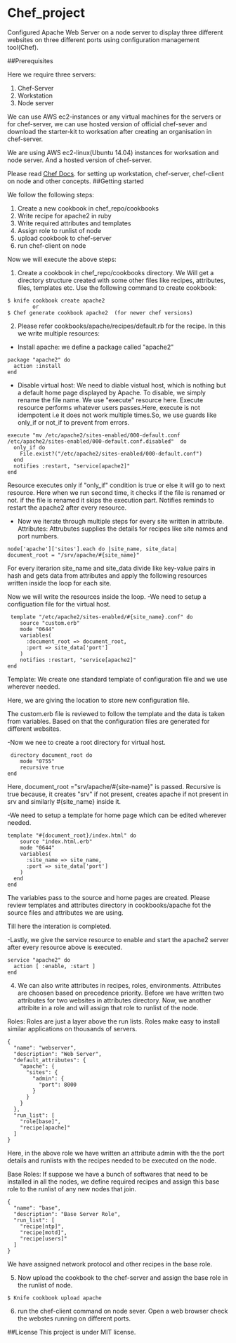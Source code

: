 # Chef_project

Configured Apache Web Server on a node server to display three different websites on three different ports using configuration management tool(Chef).

##Prerequisites

Here we require three servers:
1. Chef-Server
2. Workstation
3. Node server

We can use AWS ec2-instances or any virtual machines for the servers or for chef-server, we can use hosted version of official chef-sever and download the starter-kit to worksation after creating an organisation in chef-server.

We are using AWS ec2-linux(Ubuntu 14.04) instances for worksation and node server. And a hosted version of chef-server. 

Please read [Chef Docs](https://docs.chef.io/). for setting up workstation, chef-server, chef-client on node and other concepts.
##Getting started

We follow the following steps:
1. Create a new cookbook in chef_repo/cookbooks
2. Write recipe for apache2 in ruby
3. Write required attributes and templates
4. Assign role to runlist of node
5. upload cookbook to chef-server
6. run chef-client on node

Now we will execute the above steps:
1. Create a cookbook in chef_repo/cookbooks directory. We Will get a directory structure created with some other files like recipes, attributes, files, templates etc.
Use the following command to create cookbook:
```
$ knife cookbook create apache2
        or
$ Chef generate cookbook apache2  (for newer chef versions)
```
2. Please refer cookbooks/apache/recipes/default.rb for the recipe.
In this we write multiple resources:

- Install apache:
   we define a package called "apache2"
```
package "apache2" do
  action :install
end
```

- Disable virtual host:
  We need to diable vistual host, which is nothing but a default home page displayed by Apache. To disable, we simply rename the file name.
We use "execute" resource here. Execute resource performs whatever users passes.Here, execute is not idempotent i.e it does not work multiple times.So, we use guards like only_if or not_if to prevent from errors.

```
execute "mv /etc/apache2/sites-enabled/000-default.conf /etc/apache2/sites-enabled/000-default.conf.disabled"  do
  only_if do
    File.exist?("/etc/apache2/sites-enabled/000-default.conf")
  end
  notifies :restart, "service[apache2]"
end
```
Resource executes only if "only_if" condition is true or else it will go to next resource. Here when we run second time, it checks if the file is renamed or not. if the file is renamed it skips the execution part.
Notifies reminds to restart the apache2 after every resource.

- Now we iterate through multiple steps for every site written in attribute.
Attributes: Attrubutes supplies the details for recipes like site names and port numbers.
```
node['apache']['sites'].each do |site_name, site_data|
document_root = "/srv/apache/#{site_name}"
```
For every iterarion site_name and site_data divide like key-value pairs in hash and gets data from attributes and apply the following resources written inside the loop for each site.

Now we will write the resources inside the loop. 
  -We need to setup a configuation file for the virtual host.
```
 template "/etc/apache2/sites-enabled/#{site_name}.conf" do
    source "custom.erb"
    mode "0644"
    variables(
      :document_root => document_root,
      :port => site_data['port']
    )
    notifies :restart, "service[apache2]"
end
```
Template: We create one standard template of configuration file and we use wherever needed.

Here, we are giving the location to store new configuration file.

The custom.erb file is reviewed to follow the template and the data is taken from variables. Based on that the configuration files are generated for different websites.

  -Now we nee to create a root directory for virtual host.
```
 directory document_root do
    mode "0755"
    recursive true
end
```
Here, document_root ="srv/apache/#{site-name}" is passed. Recursive is true because, it creates "srv" if not present, creates apache if not present in srv and similarly #{site_name} inside it.

  -We need to setup a template for home page which can be edited wherever needed.
```
template "#{document_root}/index.html" do
    source "index.html.erb"
    mode "0644"
    variables(
      :site_name => site_name,
      :port => site_data['port']
    )
  end
end
```
The variables pass to the source and home pages are created.
Please review templates and attributes directory in cookbooks/apache fot the source files and attributes we are using.

Till here the interation is completed.

-Lastly, we give the service resource to enable and start the apache2 server after every resource above is executed.

```
service "apache2" do
  action [ :enable, :start ]
end
```
4. We can also write attributes in recipes, roles, environments. Attributes are choosen based on precedence priority. Before we have written two attributes for two websites in attributes directory. Now, we another attribite in a role and will assign that role to runlist of the node.

Roles: Roles are just a layer above the run lists. Roles make easy to install similar applications on thousands of servers.

```
{
  "name": "webserver",
  "description": "Web Server",
  "default_attributes": {
    "apache": {
      "sites": {
        "admin": {
          "port": 8000
        }
      }
    }
  },
  "run_list": [
    "role[base]",
    "recipe[apache]"
  ]
}
```
Here, in the above role we have written an attribute admin with the the port details and runlists with the recipes needed to be executed on the node.

Base Roles: If suppose we have a bunch of softwares that need to be installed in all the nodes, we define required recipes and assign this base role to the runlist of any new nodes that join.

```
{
  "name": "base",
  "description": "Base Server Role",
  "run_list": [
    "recipe[ntp]",
    "recipe[motd]",
    "recipe[users]"
  ]
}
```
We have assigned network protocol and other recipes in the base role.

5. Now upload the cookbook to the chef-server and assign the base role in the runlist of node.

```
$ Knife cookbook upload apache

```
6. run the chef-client command on node sever. Open a web browser check the webstes running on different ports.

##License
This project is under MIT license.


 
